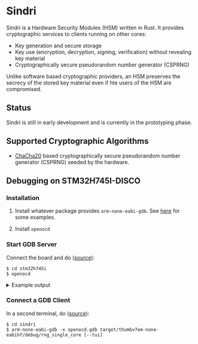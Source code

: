 # Sindri

Sindri is a Hardware Security Modules (HSM) written in Rust.
It provides cryptographic services to clients running on other cores:

- Key generation and secure storage
- Key use (encryption, decryption, signing, verification) without revealing key material
- Cryptographically secure pseudorandom number generator (CSPRNG)

Unlike software based cryptographic providers, an HSM preserves the secrecy of the stored key material even
if hte users of the HSM are compromised.     

## Status

Sindri is still in early development and is currently in the prototyping phase.

## Supported Cryptographic Algorithms

- [ChaCha20](https://crates.io/crates/rand_chacha) based cryptographically secure pseudorandom number generator (CSPRNG) seeded by the hardware.

## Debugging on STM32H745I-DISCO

### Installation
1. Install whatever package provides `arm-none-eabi-gdb`.
   See [here](https://docs.rust-embedded.org/book/intro/install/linux.html#packages) for some examples.

2. Install `openocd`

### Start GDB Server
Connect the board and do ([source](https://docs.rust-embedded.org/book/start/hardware.html#debugging)):

```
$ cd stm32h745i
$ openocd
```

<details>
<summary>Example output</summary>

Open On-Chip Debugger 0.11.0<br>
Licensed under GNU GPL v2<br>
For bug reports, read<br>
http://openocd.org/doc/doxygen/bugs.html<br>
Info : auto-selecting first available session transport "hla_swd". To override use 'transport select <transport>'.<br>
Info : The selected transport took over low-level target control. The results might differ compared to plain JTAG/SWD<br>
Info : Listening on port 6666 for tcl connections<br>
Info : Listening on port 4444 for telnet connections<br>
Info : clock speed 1800 kHz<br>
Info : STLINK V3J3M2 (API v3) VID:PID 0483:374E<br>
Info : Target voltage: 3.284462<br>
Info : stm32h7x.cpu0: hardware has 8 breakpoints, 4 watchpoints<br>
Info : starting gdb server for stm32h7x.cpu0 on 3333<br>
Info : Listening on port 3333 for gdb connections<br>

</details>

### Connect a GDB Client
In a second terminal, do ([source]()):

```
$ cd sindri
$ arm-none-eabi-gdb -x openocd.gdb target/thumbv7em-none-eabihf/debug/rng_single_core [--tui]
```
